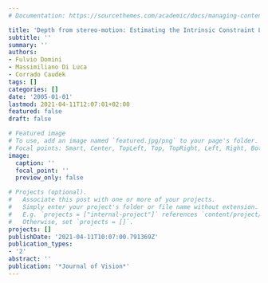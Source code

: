 ```yaml
---
# Documentation: https://sourcethemes.com/academic/docs/managing-content/

title: 'Depth from stereo-motion: Estimating the Intrinsic Constraint Line'
subtitle: ''
summary: ''
authors:
- Fulvio Domini
- Massimiliano Di Luca
- Corrado Caudek
tags: []
categories: []
date: '2005-01-01'
lastmod: 2021-04-11T12:07:01+02:00
featured: false
draft: false

# Featured image
# To use, add an image named `featured.jpg/png` to your page's folder.
# Focal points: Smart, Center, TopLeft, Top, TopRight, Left, Right, BottomLeft, Bottom, BottomRight.
image:
  caption: ''
  focal_point: ''
  preview_only: false

# Projects (optional).
#   Associate this post with one or more of your projects.
#   Simply enter your project's folder or file name without extension.
#   E.g. `projects = ["internal-project"]` references `content/project/deep-learning/index.md`.
#   Otherwise, set `projects = []`.
projects: []
publishDate: '2021-04-11T10:07:00.791369Z'
publication_types:
- '2'
abstract: ''
publication: '*Journal of Vision*'
---
```

